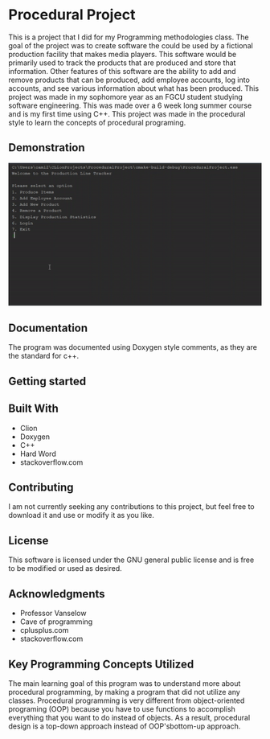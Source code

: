 # Procedural Project
This is a project that I did for my Programming methodologies class. The goal of the project was to create software the could be used by a fictional production facility that makes media players. This software would be primarily used to track the products that are produced and store that information. Other features of this software are the ability to add and remove products that can be produced, add employee accounts, log into accounts, and see various information about what has been produced. This project was made in my sophomore year as an FGCU student studying software engineering. This was made over a 6 week long summer course and is my first time using C++. This project was made in the procedural style to learn the concepts of procedural programing.

## Demonstration
![Demonstration of some program functions](Doc/program_gif.gif)<br>

## Documentation
The program was documented using Doxygen style comments, as they are the standard for c++.

## Getting started

## Built With
* Clion 
* Doxygen
* C++
* Hard Word
* stackoverflow.com

## Contributing
I am not currently seeking any contributions to this project, but feel free to download it and use or modify it as you like.

## License 
This software is licensed under the GNU general public license and is free to be modified or used as desired. 

## Acknowledgments
* Professor Vanselow
* Cave of programming
* cplusplus.com
* stackoverflow.com

## Key Programming Concepts Utilized
The main learning goal of this program was to understand more about procedural programming, by making a program that did not utilize any classes. Procedural programming is very different from object-oriented programing (OOP) because you have to use functions to accomplish everything that you want to do instead of objects. As a result, procedural design is a top-down approach instead of OOP'sbottom-up approach. 


